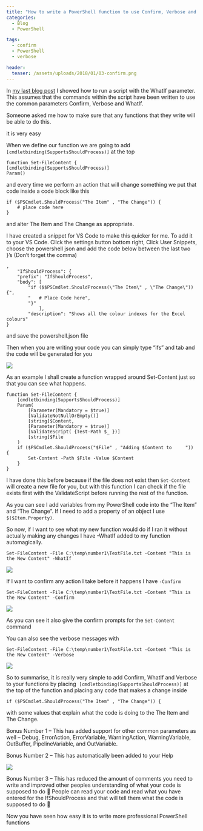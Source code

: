 ```yaml
---
title: "How to write a PowerShell function to use Confirm, Verbose and WhatIf"
categories:
  - Blog
  - PowerShell

tags:
  - confirm
  - PowerShell
  - verbose

header:
  teaser: /assets/uploads/2018/01/03-confirm.png
---
```

In [my last blog post](https://blog.robsewell.com/how-to-run-a-powershell-script-file-with-verbose-confirm-or-whatif/) I showed how to run a script with the WhatIf parameter. This assumes that the commands within the script have been written to use the common parameters Confirm, Verbose and WhatIf.

Someone asked me how to make sure that any functions that they write will be able to do this.

it is very easy

When we define our function we are going to add `[cmdletbinding(SupportsShouldProcess)]` at the top

    function Set-FileContent {
    [cmdletbinding(SupportsShouldProcess)]
    Param()

and every time we perform an action that will change something we put that code inside a code block like this

    if ($PSCmdlet.ShouldProcess("The Item" , "The Change")) {
        # place code here
    }

and alter The Item and The Change as appropriate.

I have created a snippet for VS Code to make this quicker for me. To add it to your VS Code. Click the settings button bottom right, Click User Snippets, choose the powershell json and add the code below between the last two }’s (Don’t forget the comma)

    ,
		"IfShouldProcess": {
		"prefix": "IfShouldProcess",
		"body": [
			"if ($$PSCmdlet.ShouldProcess(\"The Item\" , \"The Change\")) {",
			"   # Place Code here",
			"}"
				],
			"description": "Shows all the colour indexes for the Excel colours"
	}

and save the powershell.json file

Then when you are writing your code you can simply type “ifs” and tab and the code will be generated for you

![](https://blog.robsewell.com/assets/uploads/2018/01/01-VS-Code-Snippet.gif)

As an example I shall create a function wrapped around Set-Content just so that you can see what happens.

    function Set-FileContent {
        [cmdletbinding(SupportsShouldProcess)]
        Param(
            [Parameter(Mandatory = $true)]
            [ValidateNotNullOrEmpty()]
            [string]$Content,
            [Parameter(Mandatory = $true)]
            [ValidateScript( {Test-Path $_ })]
            [string]$File
        )
        if ($PSCmdlet.ShouldProcess("$File" , "Adding $Content to     ")) {
            Set-Content -Path $File -Value $Content
        }
    }

I have done this before because if the file does not exist then `Set-Content` will create a new file for you, but with this function I can check if the file exists first with the ValidateScript before running the rest of the function.

As you can see I add variables from my PowerShell code into the “The Item” and “The Change”. If I need to add a property of an object I use `$($Item.Property)`.

So now, if I want to see what my new function would do if I ran it without actually making any changes I have -WhatIf added to my function automagically.

    Set-FileContent -File C:\temp\number1\TextFile.txt -Content "This is the New Content" -WhatIf

![](https://blog.robsewell.com/assets/uploads/2018/01/02-what-if.png)

If I want to confirm any action I take before it happens I have `-Confirm`

    Set-FileContent -File C:\temp\number1\TextFile.txt -Content "This is the New Content" -Confirm

![](https://blog.robsewell.com/assets/uploads/2018/01/03-confirm.png)

As you can see it also give the confirm prompts for the `Set-Content` command

You can also see the verbose messages with

    Set-FileContent -File C:\temp\number1\TextFile.txt -Content "This is the New Content" -Verbose

![](https://blog.robsewell.com/assets/uploads/2018/01/04-verbose.png)

So to summarise, it is really very simple to add Confirm, WhatIf and Verbose to your functions by placing  `[cmdletbinding(SupportsShouldProcess)]` at the top of the function and placing any code that makes a change inside

    if ($PSCmdlet.ShouldProcess("The Item" , "The Change")) {

with some values that explain what the code is doing to the The Item and The Change.

Bonus Number 1 – This has added support for other common parameters as well – Debug, ErrorAction, ErrorVariable, WarningAction, WarningVariable, OutBuffer, PipelineVariable, and OutVariable.

Bonus Number 2 – This has automatically been added to your Help

![](https://blog.robsewell.com/assets/uploads/2018/01/05-get-help.png)

Bonus Number 3 – This has reduced the amount of comments you need to write and improved other peoples understanding of what your code is supposed to do 🙂 People can read your code and read what you have entered for the IfShouldProcess and that will tell them what the code is supposed to do 🙂

Now you have seen how easy it is to write more professional PowerShell functions